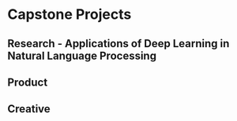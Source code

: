 # Capstone Projects
## Research - Applications of Deep Learning in Natural Language Processing
## Product
## Creative
